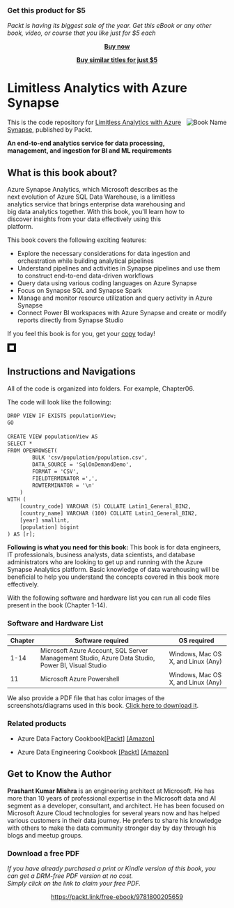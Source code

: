 
### Get this product for $5

<i>Packt is having its biggest sale of the year. Get this eBook or any other book, video, or course that you like just for $5 each</i>


<b><p align='center'>[Buy now](https://packt.link/9781800205659)</p></b>


<b><p align='center'>[Buy similar titles for just $5](https://subscription.packtpub.com/search)</p></b>


# Limitless Analytics with Azure Synapse

<a href="https://www.packtpub.com/product/limitless-analytics-with-azure-synapse/9781800205659"><img src="https://static.packt-cdn.com/products/9781800205659/cover/smaller" alt="Book Name" height="256px" align="right"></a>

This is the code repository for [Limitless Analytics with Azure Synapse](https://www.packtpub.com/product/limitless-analytics-with-azure-synapse/9781800205659), published by Packt.

**An end-to-end analytics service for data processing, management, and ingestion for BI and ML requirements**

## What is this book about?
Azure Synapse Analytics, which Microsoft describes as the next evolution of Azure SQL Data Warehouse, is a limitless analytics service that brings enterprise data warehousing and big data analytics together. With this book, you'll learn how to discover insights from your data effectively using this platform.

This book covers the following exciting features: 
* Explore the necessary considerations for data ingestion and orchestration while building analytical pipelines
* Understand pipelines and activities in Synapse pipelines and use them to construct end-to-end data-driven workflows
* Query data using various coding languages on Azure Synapse
* Focus on Synapse SQL and Synapse Spark
* Manage and monitor resource utilization and query activity in Azure Synapse
* Connect Power BI workspaces with Azure Synapse and create or modify reports directly from Synapse Studio

If you feel this book is for you, get your [copy](https://www.amazon.com/Limitless-Analytics-Azure-Synapse-end/dp/1800205651) today!

<a href="https://www.packtpub.com/?utm_source=github&utm_medium=banner&utm_campaign=GitHubBanner"><img src="https://raw.githubusercontent.com/PacktPublishing/GitHub/master/GitHub.png" alt="https://www.packtpub.com/" border="5" /></a>

## Instructions and Navigations
All of the code is organized into folders. For example, Chapter06.

The code will look like the following:
```
DROP VIEW IF EXISTS populationView;
GO

CREATE VIEW populationView AS
SELECT * 
FROM OPENROWSET(
        BULK 'csv/population/population.csv',
        DATA_SOURCE = 'SqlOnDemandDemo',
        FORMAT = 'CSV', 
        FIELDTERMINATOR =',', 
        ROWTERMINATOR = '\n'
    )
WITH (
    [country_code] VARCHAR (5) COLLATE Latin1_General_BIN2,
    [country_name] VARCHAR (100) COLLATE Latin1_General_BIN2,
    [year] smallint,
    [population] bigint
) AS [r];

```

**Following is what you need for this book:**
This book is for data engineers, IT professionals, business analysts, data scientists, and database administrators who are looking to get up and running with the Azure Synapse Analytics platform. Basic knowledge of data warehousing will be beneficial to help you understand the concepts covered in this book more effectively.

With the following software and hardware list you can run all code files present in the book (Chapter 1-14).

### Software and Hardware List

| Chapter  | Software required                                                                                  | OS required                        |
| -------- | ---------------------------------------------------------------------------------------------------| -----------------------------------|
| 1-14     | Microsoft Azure Account, SQL Server Management Studio, Azure Data Studio, Power BI, Visual Studio  | Windows, Mac OS X, and Linux (Any) |
| 11       | Microsoft Azure Powershell                                                                         | Windows, Mac OS X, and Linux (Any) |


We also provide a PDF file that has color images of the screenshots/diagrams used in this book. [Click here to download it](https://static.packt-cdn.com/downloads/9781800205659_ColorImages.pdf).

### Related products <Other books you may enjoy>
* Azure Data Factory Cookbook[[Packt]](https://www.packtpub.com/product/azure-data-factory-cookbook/9781800565296) [[Amazon]](https://www.amazon.com/Azure-Data-Factory-Cookbook-integration/dp/1800565291)

* Azure Data Engineering Cookbook [[Packt]](https://www.packtpub.com/product/azure-data-engineering-cookbook/9781800206557) [[Amazon]](https://www.amazon.com/Azure-Data-Engineering-Cookbook-implement/dp/1800206550)

## Get to Know the Author
**Prashant Kumar Mishra**
is an engineering architect at Microsoft. He has more than 10 years of professional expertise in the Microsoft data and AI segment as a developer, consultant, and architect. He has been focused on Microsoft Azure Cloud technologies for several years now and has helped various customers in their data journey. He prefers to share his knowledge with others to make the data community stronger day by day through his blogs and meetup groups.
### Download a free PDF

 <i>If you have already purchased a print or Kindle version of this book, you can get a DRM-free PDF version at no cost.<br>Simply click on the link to claim your free PDF.</i>
<p align="center"> <a href="https://packt.link/free-ebook/9781800205659">https://packt.link/free-ebook/9781800205659 </a> </p>